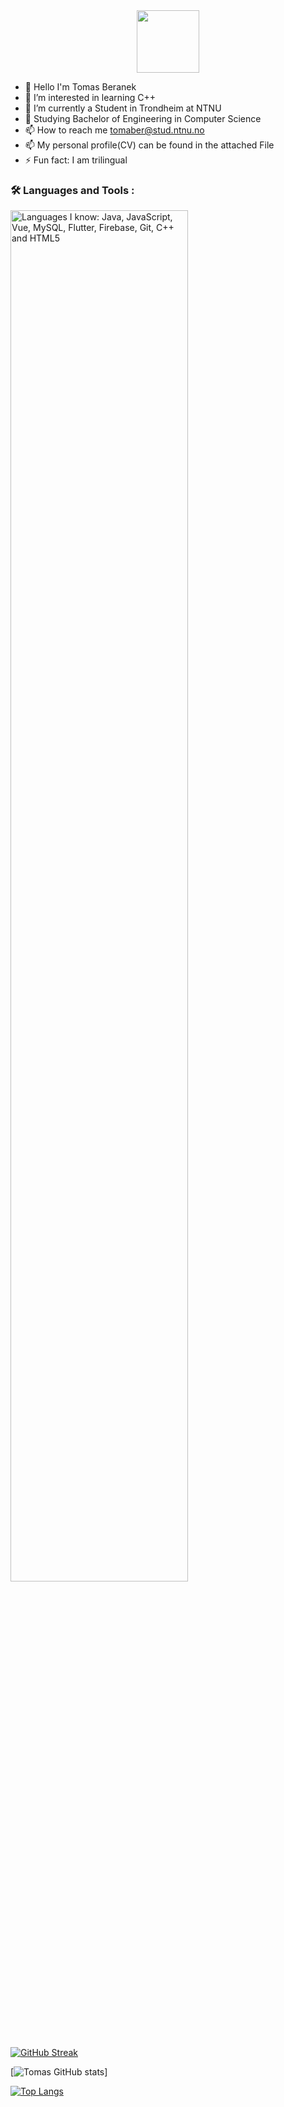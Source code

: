 <div id="header" align="center">
  <img src="https://media.giphy.com/media/M9gbBd9nbDrOTu1Mqx/giphy.gif" width="100"/>
</div>

- 👋 Hello I'm Tomas Beranek
- 👀 I’m interested in learning C++
- 🌱 I’m currently a Student in Trondheim at NTNU 
- 🔭 Studying Bachelor of Engineering in Computer Science
- 📫 How to reach me tomaber@stud.ntnu.no
- 📫 My personal profile(CV) can be found in the attached File
- ⚡ Fun fact: I am trilingual 



### :hammer_and_wrench: Languages and Tools :
<div>
  <img src="https://skillicons.dev/icons?i=java,mysql,flutter,firebase,vue,javascript,git,cpp,html" alt="Languages I know: Java, JavaScript, Vue, MySQL, Flutter, Firebase, Git, C++ and HTML5" width=75%>

[![GitHub Streak](http://github-readme-streak-stats.herokuapp.com?user=tomasbera&theme=dark&background=000000)](https://git.io/streak-stats)

[![Tomas GitHub stats](https://github-readme-stats.vercel.app/api?username=tomasbera&hide=stars&show_icons=true&theme=tokyonight)]


[![Top Langs](https://github-readme-stats.vercel.app/api/top-langs/?username=tomasbera&layout=compact&theme=vision-friendly-dark)](https://github.com/anuraghazra/github-readme-stats)



<!---
tomasbera/tomasbera is a ✨ special ✨ repository because its `README.md` (this file) appears on your GitHub profile.
You can click the Preview link to take a look at your changes.
--->
